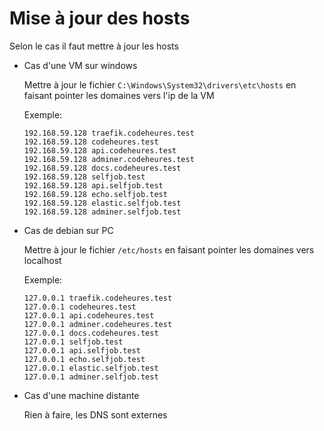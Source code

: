 # Mise à jour des hosts

Selon le cas il faut mettre à jour les hosts

- Cas d'une VM sur windows
   
   Mettre à jour le fichier  `C:\Windows\System32\drivers\etc\hosts` en faisant pointer les domaines vers l'ip de la VM
   
   Exemple:
   ```
   192.168.59.128 traefik.codeheures.test
   192.168.59.128 codeheures.test
   192.168.59.128 api.codeheures.test
   192.168.59.128 adminer.codeheures.test
   192.168.59.128 docs.codeheures.test
   192.168.59.128 selfjob.test
   192.168.59.128 api.selfjob.test
   192.168.59.128 echo.selfjob.test
   192.168.59.128 elastic.selfjob.test
   192.168.59.128 adminer.selfjob.test
   ```

- Cas de debian sur PC   

   Mettre à jour le fichier `/etc/hosts` en faisant pointer les domaines vers localhost
   
   Exemple:
   ```
   127.0.0.1 traefik.codeheures.test
   127.0.0.1 codeheures.test
   127.0.0.1 api.codeheures.test
   127.0.0.1 adminer.codeheures.test
   127.0.0.1 docs.codeheures.test
   127.0.0.1 selfjob.test
   127.0.0.1 api.selfjob.test
   127.0.0.1 echo.selfjob.test
   127.0.0.1 elastic.selfjob.test
   127.0.0.1 adminer.selfjob.test
   ```
   
- Cas d'une machine distante

   Rien à faire, les DNS sont externes   